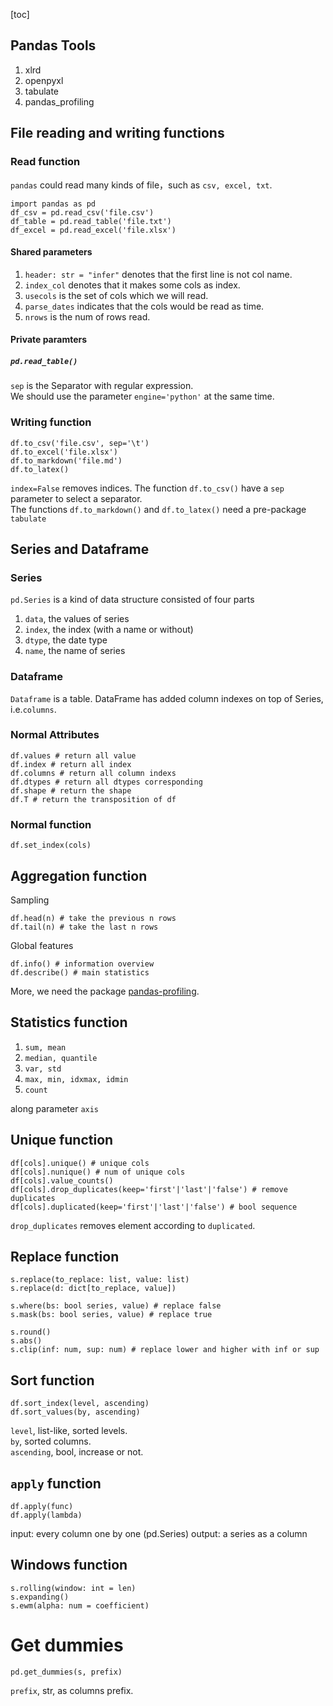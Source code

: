 [toc]
## Pandas Tools
1. xlrd 
2. openpyxl 
3. tabulate 
4. pandas_profiling

## File reading and writing functions
### Read function
`pandas` could read many kinds of file，such as `csv, excel, txt`.
```python3
import pandas as pd
df_csv = pd.read_csv('file.csv')
df_table = pd.read_table('file.txt') 
df_excel = pd.read_excel('file.xlsx')
```
#### Shared parameters
1. `header: str = "infer"` denotes that the first line is not col name.
2. `index_col` denotes that it makes some cols as index.
3. `usecols` is the set of cols which we will read.
4. `parse_dates` indicates that the cols would be read as time.
5. `nrows` is the num of rows read.

#### Private paramters
##### `pd.read_table()`
`sep` is the Separator with regular expression. \
We should use the parameter `engine='python'` at the same time.

### Writing function
```python3
df.to_csv('file.csv', sep='\t')
df.to_excel('file.xlsx')
df.to_markdown('file.md')
df.to_latex()
```
`index=False` removes indices. 
The function `df.to_csv()` have a `sep` parameter to select a separator. \
The functions `df.to_markdown()` and `df.to_latex()` need a pre-package `tabulate` 

## Series and Dataframe
### Series
`pd.Series` is a kind of data structure consisted of four parts
1. `data`, the values of series
2. `index`, the index (with a name or without) 
3. `dtype`, the date type
4. `name`, the name of series

### Dataframe
`Dataframe` is a table.
DataFrame has added column indexes on top of Series, i.e.`columns`.

### Normal Attributes
```python3
df.values # return all value
df.index # return all index
df.columns # return all column indexs
df.dtypes # return all dtypes corresponding 
df.shape # return the shape
df.T # return the transposition of df
```

### Normal function
```python3
df.set_index(cols)
```

## Aggregation function
Sampling
```python3
df.head(n) # take the previous n rows
df.tail(n) # take the last n rows
```
Global features
```python3
df.info() # information overview
df.describe() # main statistics
```
More, we need the package [pandas-profiling](https://pandas-profiling.github.io/pandas-profiling/docs/).

## Statistics function
1. `sum, mean`
2. `median, quantile`
3. `var, std`
4. `max, min, idxmax, idmin`
5. `count`

along parameter `axis`

## Unique function
```python3
df[cols].unique() # unique cols
df[cols].nunique() # num of unique cols
df[cols].value_counts()
df[cols].drop_duplicates(keep='first'|'last'|'false') # remove duplicates
df[cols].duplicated(keep='first'|'last'|'false') # bool sequence
```
`drop_duplicates` removes element according to `duplicated`.

## Replace function
```python3
s.replace(to_replace: list, value: list)
s.replace(d: dict[to_replace, value])

s.where(bs: bool series, value) # replace false
s.mask(bs: bool series, value) # replace true

s.round()
s.abs()
s.clip(inf: num, sup: num) # replace lower and higher with inf or sup
```

## Sort function
```python3
df.sort_index(level, ascending)
df.sort_values(by, ascending)
```
`level`, list-like, sorted levels. \
`by`, sorted columns.\
`ascending`, bool, increase or not. 

## `apply` function
```python3
df.apply(func)
df.apply(lambda)
```
input: every column one by one (pd.Series) 
output: a series as a column 

## Windows function
```python3
s.rolling(window: int = len) 
s.expanding()
s.ewm(alpha: num = coefficient)
```

# Get dummies
```python3
pd.get_dummies(s, prefix)
```
`prefix`, str, as columns prefix.